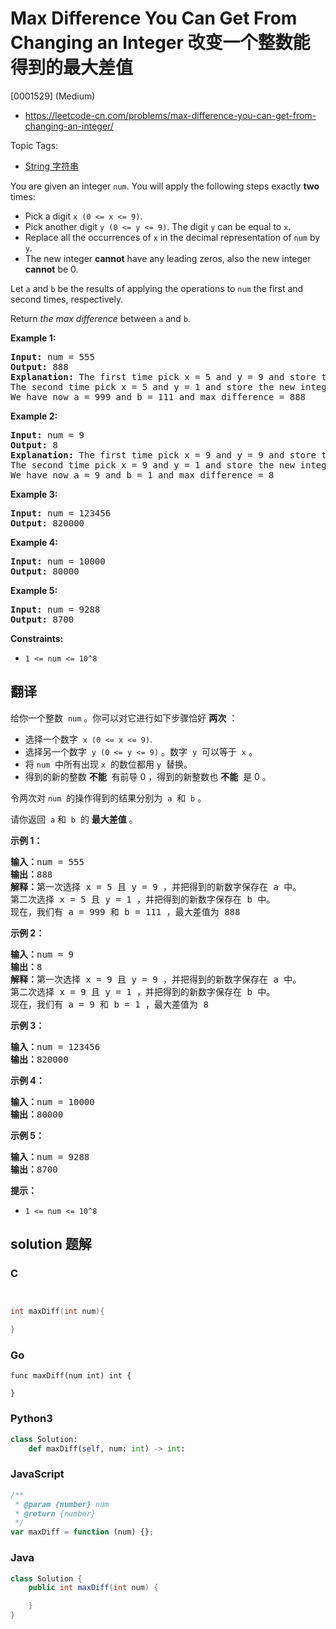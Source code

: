 # Max Difference You Can Get From Changing an Integer 改变一个整数能得到的最大差值

[0001529] (Medium)

- https://leetcode-cn.com/problems/max-difference-you-can-get-from-changing-an-integer/

Topic Tags:

- [String 字符串](https://leetcode-cn.com/tag/string/)

You are given an integer `num`. You will apply the following steps exactly **two** times:

- Pick a digit `x (0 <= x <= 9)`.
- Pick another digit `y (0 <= y <= 9)`. The digit `y` can be equal to `x`.
- Replace all the occurrences of `x` in the decimal representation of `num` by `y`.
- The new integer **cannot** have any leading zeros, also the new integer **cannot** be 0.

Let `a` and `b` be the results of applying the operations to `num` the first and second times, respectively.

Return _the max difference_ between `a` and `b`.

**Example 1:**

<pre><strong>Input:</strong> num = 555
<strong>Output:</strong> 888
<strong>Explanation:</strong> The first time pick x = 5 and y = 9 and store the new integer in a.
The second time pick x = 5 and y = 1 and store the new integer in b.
We have now a = 999 and b = 111 and max difference = 888
</pre>

**Example 2:**

<pre><strong>Input:</strong> num = 9
<strong>Output:</strong> 8
<strong>Explanation:</strong> The first time pick x = 9 and y = 9 and store the new integer in a.
The second time pick x = 9 and y = 1 and store the new integer in b.
We have now a = 9 and b = 1 and max difference = 8
</pre>

**Example 3:**

<pre><strong>Input:</strong> num = 123456
<strong>Output:</strong> 820000
</pre>

**Example 4:**

<pre><strong>Input:</strong> num = 10000
<strong>Output:</strong> 80000
</pre>

**Example 5:**

<pre><strong>Input:</strong> num = 9288
<strong>Output:</strong> 8700
</pre>

**Constraints:**

- `1 <= num <= 10^8`

## 翻译

给你一个整数  `num` 。你可以对它进行如下步骤恰好 **两次** ：

- 选择一个数字  `x (0 <= x <= 9)`.
- 选择另一个数字  `y (0 <= y <= 9)` 。数字  `y`  可以等于  `x` 。
- 将 `num`  中所有出现 `x`  的数位都用 `y`  替换。
- 得到的新的整数 **不能**  有前导 0 ，得到的新整数也 **不能**  是 0 。

令两次对 `num`  的操作得到的结果分别为  `a`  和  `b` 。

请你返回  `a` 和  `b`  的 **最大差值** 。

**示例 1：**

<pre><strong>输入：</strong>num = 555
<strong>输出：</strong>888
<strong>解释：</strong>第一次选择 x = 5 且 y = 9 ，并把得到的新数字保存在 a 中。
第二次选择 x = 5 且 y = 1 ，并把得到的新数字保存在 b 中。
现在，我们有 a = 999 和 b = 111 ，最大差值为 888
</pre>

**示例 2：**

<pre><strong>输入：</strong>num = 9
<strong>输出：</strong>8
<strong>解释：</strong>第一次选择 x = 9 且 y = 9 ，并把得到的新数字保存在 a 中。
第二次选择 x = 9 且 y = 1 ，并把得到的新数字保存在 b 中。
现在，我们有 a = 9 和 b = 1 ，最大差值为 8
</pre>

**示例 3：**

<pre><strong>输入：</strong>num = 123456
<strong>输出：</strong>820000
</pre>

**示例 4：**

<pre><strong>输入：</strong>num = 10000
<strong>输出：</strong>80000
</pre>

**示例 5：**

<pre><strong>输入：</strong>num = 9288
<strong>输出：</strong>8700
</pre>

**提示：**

- `1 <= num <= 10^8`

## solution 题解

### C

```c


int maxDiff(int num){

}
```

### Go

```golang
func maxDiff(num int) int {

}
```

### Python3

```python
class Solution:
    def maxDiff(self, num: int) -> int:
```

### JavaScript

```javascript
/**
 * @param {number} num
 * @return {number}
 */
var maxDiff = function (num) {};
```

### Java

```java
class Solution {
    public int maxDiff(int num) {

    }
}
```
